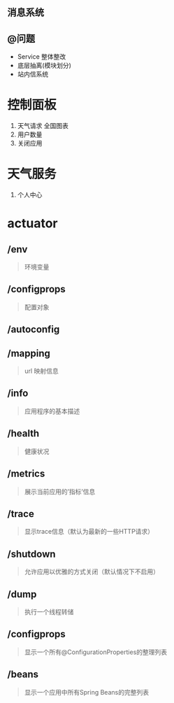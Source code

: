 ## 消息系统

## @问题
- Service 整体整改
- 底层抽离(模块划分)
- 站内信系统

# 控制面板
1. 天气请求 全国图表
2. 用户数量
3. 关闭应用

# 天气服务
1. 个人中心

 
# actuator
## /env
> 环境变量

## /configprops
> 配置对象

## /autoconfig

## /mapping
> url 映射信息

## /info
> 应用程序的基本描述

## /health
> 健康状况

## /metrics
> 展示当前应用的’指标’信息

## /trace
> 显示trace信息（默认为最新的一些HTTP请求）

## /shutdown
> 允许应用以优雅的方式关闭（默认情况下不启用）

## /dump
> 执行一个线程转储

## /configprops
> 显示一个所有@ConfigurationProperties的整理列表

## /beans
> 显示一个应用中所有Spring Beans的完整列表


